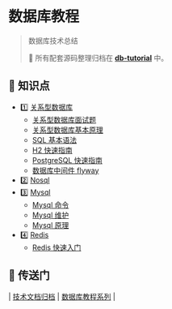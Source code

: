 # 数据库教程

> 数据库技术总结
>
> :dart: 所有配套源码整理归档在 [**db-tutorial**](https://github.com/dunwu/db-tutorial/codes) 中。

## :memo: 知识点

- :one: [关系型数据库](docs/sql/README.md)
  - [关系型数据库面试题](docs/sql/关系型数据库面试题.md)
  - [关系型数据库基本原理](docs/sql/关系型数据库基本原理.md)
  - [SQL 基本语法](docs/sql/sql.md)
  - [H2 快速指南](docs/sql/h2.md)
  - [PostgreSQL 快速指南](docs/sql/postgresql.md)
  - [数据库中间件 flyway](docs/sql/middleware/flyway.md)
- :two: [Nosql](docs/nosql/README.md)
- :three: [Mysql](docs/sql/mysql/README.md)
  - [Mysql 命令](docs/sql/mysql/mysql-cli.md)
  - [Mysql 维护](docs/sql/mysql/mysql-maintain.md)
  - [Mysql 原理](docs/sql/mysql/mysql-theory.md)
- :four: [Redis](docs/nosql/redis/README.md)
  - [Redis 快速入门](docs/nosql/redis/redis-quickstart.md)

## :door: 传送门

| [技术文档归档](https://github.com/dunwu/blog) | [数据库教程系列](https://github.com/dunwu/db-tutorial/codes) |

